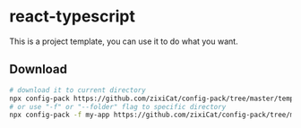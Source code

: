 # react-typescript
This is a project template, you can use it to do what you want.

## Download
```bash
# download it to current directory
npx config-pack https://github.com/zixiCat/config-pack/tree/master/template/react-typescript
# or use "-f" or "--folder" flag to specific directory
npx config-pack -f my-app https://github.com/zixiCat/config-pack/tree/master/template/react-typescript
```